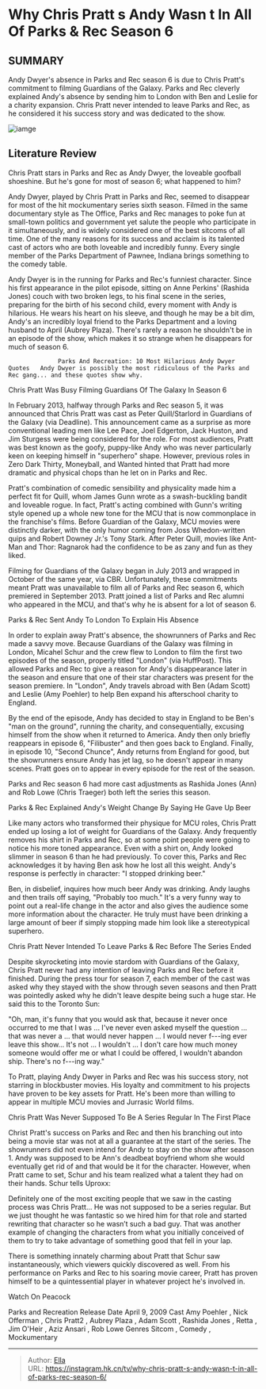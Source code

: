 # Why Chris Pratt s Andy Wasn t In All Of Parks &amp; Rec Season 6


## SUMMARY 



  Andy Dwyer&#39;s absence in Parks and Rec season 6 is due to Chris Pratt&#39;s commitment to filming Guardians of the Galaxy.   Parks and Rec cleverly explained Andy&#39;s absence by sending him to London with Ben and Leslie for a charity expansion.   Chris Pratt never intended to leave Parks and Rec, as he considered it his success story and was dedicated to the show.  

![iamge](https://static1.srcdn.com/wordpress/wp-content/uploads/2019/08/Chris-Pratt-as-Andy-Dwyer-in-Parks-and-Rec-and-Big-Ben.jpg)

## Literature Review
Chris Pratt stars in Parks and Rec as Andy Dwyer, the loveable goofball shoeshine. But he&#39;s gone for most of season 6; what happened to him?




Andy Dwyer, played by Chris Pratt in Parks and Rec, seemed to disappear for most of the hit mockumentary series sixth season. Filmed in the same documentary style as The Office, Parks and Rec manages to poke fun at small-town politics and government yet salute the people who participate in it simultaneously, and is widely considered one of the best sitcoms of all time. One of the many reasons for its success and acclaim is its talented cast of actors who are both loveable and incredibly funny. Every single member of the Parks Department of Pawnee, Indiana brings something to the comedy table.




Andy Dwyer is in the running for Parks and Rec&#39;s funniest character. Since his first appearance in the pilot episode, sitting on Anne Perkins&#39; (Rashida Jones) couch with two broken legs, to his final scene in the series, preparing for the birth of his second child, every moment with Andy is hilarious. He wears his heart on his sleeve, and though he may be a bit dim, Andy&#39;s an incredibly loyal friend to the Parks Department and a loving husband to April (Aubrey Plaza). There&#39;s rarely a reason he shouldn&#39;t be in an episode of the show, which makes it so strange when he disappears for much of season 6.

                  Parks And Recreation: 10 Most Hilarious Andy Dwyer Quotes   Andy Dwyer is possibly the most ridiculous of the Parks and Rec gang... and these quotes show why.     


 Chris Pratt Was Busy Filming Guardians Of The Galaxy In Season 6 
          




In February 2013, halfway through Parks and Rec season 5, it was announced that Chris Pratt was cast as Peter Quill/Starlord in Guardians of the Galaxy (via Deadline). This announcement came as a surprise as more conventional leading men like Lee Pace, Joel Edgerton, Jack Huston, and Jim Sturgess were being considered for the role. For most audiences, Pratt was best known as the goofy, puppy-like Andy who was never particularly keen on keeping himself in &#34;superhero&#34; shape. However, previous roles in Zero Dark Thirty, Moneyball, and Wanted hinted that Pratt had more dramatic and physical chops than he let on in Parks and Rec.

Pratt&#39;s combination of comedic sensibility and physicality made him a perfect fit for Quill, whom James Gunn wrote as a swash-buckling bandit and loveable rogue. In fact, Pratt&#39;s acting combined with Gunn&#39;s writing style opened up a whole new tone for the MCU that is now commonplace in the franchise&#39;s films. Before Guardian of the Galaxy, MCU movies were distinctly darker, with the only humor coming from Joss Whedon-written quips and Robert Downey Jr.&#39;s Tony Stark. After Peter Quill, movies like Ant-Man and Thor: Ragnarok had the confidence to be as zany and fun as they liked.




Filming for Guardians of the Galaxy began in July 2013 and wrapped in October of the same year, via CBR. Unfortunately, these commitments meant Pratt was unavailable to film all of Parks and Rec season 6, which premiered in September 2013. Pratt joined a list of Parks and Rec alumni who appeared in the MCU, and that&#39;s why he is absent for a lot of season 6.



 Parks &amp; Rec Sent Andy To London To Explain His Absence 
          

In order to explain away Pratt&#39;s absence, the showrunners of Parks and Rec made a savvy move. Because Guardians of the Galaxy was filming in London, Micahel Schur and the crew flew to London to film the first two episodes of the season, properly titled &#34;London&#34; (via HuffPost). This allowed Parks and Rec to give a reason for Andy&#39;s disappearance later in the season and ensure that one of their star characters was present for the season premiere. In &#34;London&#34;, Andy travels abroad with Ben (Adam Scott) and Leslie (Amy Poehler) to help Ben expand his afterschool charity to England.




By the end of the episode, Andy has decided to stay in England to be Ben&#39;s &#34;man on the ground&#34;, running the charity, and consequentially, excusing himself from the show when it returned to America. Andy then only briefly reappears in episode 6, &#34;Filibuster&#34; and then goes back to England. Finally, in episode 10, &#34;Second Chunce&#34;, Andy returns from England for good, but the showrunners ensure Andy has jet lag, so he doesn&#39;t appear in many scenes. Pratt goes on to appear in every episode for the rest of the season.



Parks and Rec season 6 had more cast adjustments as Rashida Jones (Ann) and Rob Lowe (Chris Traeger) both left the series this season.






 Parks &amp; Rec Explained Andy&#39;s Weight Change By Saying He Gave Up Beer 
          




Like many actors who transformed their physique for MCU roles, Chris Pratt ended up losing a lot of weight for Guardians of the Galaxy. Andy frequently removes his shirt in Parks and Rec, so at some point people were going to notice his more toned appearance. Even with a shirt on, Andy looked slimmer in season 6 than he had previously. To cover this, Parks and Rec acknowledges it by having Ben ask how he lost all this weight. Andy&#39;s response is perfectly in character: &#34;I stopped drinking beer.&#34;

Ben, in disbelief, inquires how much beer Andy was drinking. Andy laughs and then trails off saying, &#34;Probably too much.&#34; It&#39;s a very funny way to point out a real-life change in the actor and also gives the audience some more information about the character. He truly must have been drinking a large amount of beer if simply stopping made him look like a stereotypical superhero.



 Chris Pratt Never Intended To Leave Parks &amp; Rec Before The Series Ended 
         




Despite skyrocketing into movie stardom with Guardians of the Galaxy, Chris Pratt never had any intention of leaving Parks and Rec before it finished. During the press tour for season 7, each member of the cast was asked why they stayed with the show through seven seasons and then Pratt was pointedly asked why he didn&#39;t leave despite being such a huge star. He said this to the Toronto Sun:


&#34;Oh, man, it&#39;s funny that you would ask that, because it never once occurred to me that I was ... I&#39;ve never even asked myself the question ... that was never a ... that would never happen ... I would never f---ing ever leave this show... It&#39;s not ... I wouldn&#39;t ... I don&#39;t care how much money someone would offer me or what I could be offered, I wouldn&#39;t abandon ship. There&#39;s no f---ing way.&#34;


To Pratt, playing Andy Dwyer in Parks and Rec was his success story, not starring in blockbuster movies. His loyalty and commitment to his projects have proven to be key assets for Pratt. He&#39;s been more than willing to appear in multiple MCU movies and Jurrasic World films.






 Chris Pratt Was Never Supposed To Be A Series Regular In The First Place 
          

Christ Pratt&#39;s success on Parks and Rec and then his branching out into being a movie star was not at all a guarantee at the start of the series. The showrunners did not even intend for Andy to stay on the show after season 1. Andy was supposed to be Ann&#39;s deadbeat boyfriend whom she would eventually get rid of and that would be it for the character. However, when Pratt came to set, Schur and his team realized what a talent they had on their hands. Schur tells Uproxx:


Definitely one of the most exciting people that we saw in the casting process was Chris Pratt... He was not supposed to be a series regular. But we just thought he was fantastic so we hired him for that role and started rewriting that character so he wasn’t such a bad guy. That was another example of changing the characters from what you initially conceived of them to try to take advantage of something good that fell in your lap.





There is something innately charming about Pratt that Schur saw instantaneously, which viewers quickly discovered as well. From his performance on Parks and Rec to his soaring movie career, Pratt has proven himself to be a quintessential player in whatever project he&#39;s involved in.

Watch On Peacock

  Parks and Recreation   Release Date   April 9, 2009    Cast   Amy Poehler , Nick Offerman , ​Chris Pratt2 , Aubrey Plaza , Adam Scott , Rashida Jones , Retta , Jim O&#39;Heir , Aziz Ansari , Rob Lowe    Genres   Sitcom , Comedy , Mockumentary       


---

> Author: [Ella](https://instagram.hk.cn/)  
> URL: https://instagram.hk.cn/tv/why-chris-pratt-s-andy-wasn-t-in-all-of-parks-rec-season-6/  

